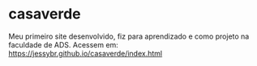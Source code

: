 # casaverde
Meu primeiro site desenvolvido, fiz para aprendizado e como projeto na faculdade de ADS.
Acessem em: https://jessybr.github.io/casaverde/index.html

